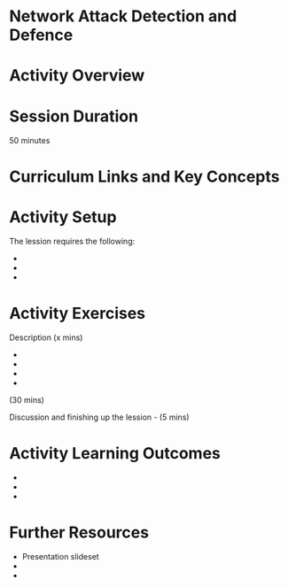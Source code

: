 # **Network Attack Detection and Defence**

# Activity Overview


# Session Duration
50 minutes

# Curriculum Links and Key Concepts


# Activity Setup
<p>The lession requires the following:

<ul>
<li>
<li>
<li>
</ul>
</p>

# Activity Exercises

Description (x mins)


<ul>
<li>
<li>
<li>
<li>

</ul>

(30 mins)

Discussion and finishing up the lession - (5 mins)
<p>


# Activity Learning Outcomes
<ul>
<li>
<li>
<li>

</ul>

# Further Resources

<ul>
<li>Presentation slideset
<li>
<li>
</ul>
